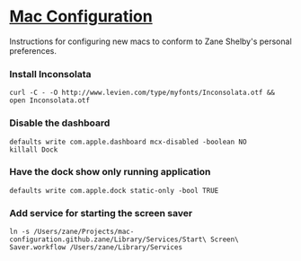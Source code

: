 # [Mac Configuration](https://github.com/zane/mac-configuration)

Instructions for configuring new macs to conform to Zane Shelby's personal preferences.

### Install Inconsolata

    curl -C - -O http://www.levien.com/type/myfonts/Inconsolata.otf && open Inconsolata.otf

### Disable the dashboard

    defaults write com.apple.dashboard mcx-disabled -boolean NO
    killall Dock
    
### Have the dock show only running application
    
    defaults write com.apple.dock static-only -bool TRUE

### Add service for starting the screen saver

    ln -s /Users/zane/Projects/mac-configuration.github.zane/Library/Services/Start\ Screen\ Saver.workflow /Users/zane/Library/Services
